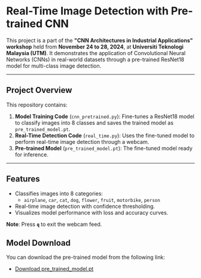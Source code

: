 
# Real-Time Image Detection with Pre-trained CNN

This project is a part of the **"CNN Architectures in Industrial Applications" workshop** held from **November 24 to 28, 2024**, at **Universiti Teknologi Malaysia (UTM)**. It demonstrates the application of Convolutional Neural Networks (CNNs) in real-world datasets through a pre-trained ResNet18 model for multi-class image detection.

---

## Project Overview

This repository contains:
1. **Model Training Code** (`cnn_pretrained.py`): Fine-tunes a ResNet18 model to classify images into 8 classes and saves the trained model as `pre_trained_model.pt`.
2. **Real-Time Detection Code** (`real_time.py`): Uses the fine-tuned model to perform real-time image detection through a webcam.
3. **Pre-trained Model** (`pre_trained_model.pt`): The fine-tuned model ready for inference.

---

## Features
- Classifies images into 8 categories:
  - `airplane`, `car`, `cat`, `dog`, `flower`, `fruit`, `motorbike`, `person`
- Real-time image detection with confidence thresholding.
- Visualizes model performance with loss and accuracy curves.


**Note**: Press **`q`** to exit the webcam feed.

## Model Download
You can download the pre-trained model from the following link:
- [Download pre_trained_model.pt](https://drive.google.com/file/d/1924f5kDbKNe_A9gDnHimRVhwQM_jU0cD/view?usp=sharing)




